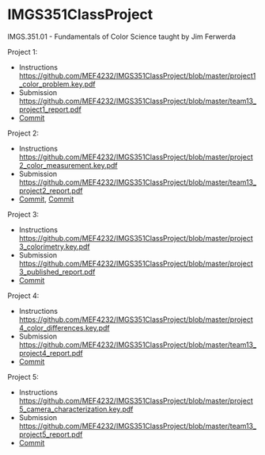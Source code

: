 # IMGS351ClassProject
IMGS.351.01 - Fundamentals of Color Science taught by Jim Ferwerda

Project 1:
* Instructions https://github.com/MEF4232/IMGS351ClassProject/blob/master/project1_color_problem.key.pdf
* Submission https://github.com/MEF4232/IMGS351ClassProject/blob/master/team13_project1_report.pdf
* [Commit](https://github.com/MEF4232/IMGS351ClassProject/commit/0fa572258713a61a1e3c68c650f1424a9cc54c08)

Project 2:
* Instructions https://github.com/MEF4232/IMGS351ClassProject/blob/master/project2_color_measurement.key.pdf
* Submission https://github.com/MEF4232/IMGS351ClassProject/blob/master/team13_project2_report.pdf
* [Commit](https://github.com/MEF4232/IMGS351ClassProject/commit/ad5331684332fd022f781e2d359a5ab039b716f5), [Commit](https://github.com/MEF4232/IMGS351ClassProject/commit/22bd189f76f5f3155c35fb28cd7f60b2eefe0ad1)

Project 3:
* Instructions https://github.com/MEF4232/IMGS351ClassProject/blob/master/project3_colorimetry.key.pdf
* Submission https://github.com/MEF4232/IMGS351ClassProject/blob/master/project3_published_report.pdf
* [Commit](https://github.com/MEF4232/IMGS351ClassProject/commit/aa0f0087ec9a1b17389d2716491f8acd71b65deb)

Project 4:
* Instructions https://github.com/MEF4232/IMGS351ClassProject/blob/master/project4_color_differences.key.pdf
* Submission https://github.com/MEF4232/IMGS351ClassProject/blob/master/team13_project4_report.pdf
* [Commit](https://github.com/MEF4232/IMGS351ClassProject/commit/1895a3e8296b46653411e3ddf17a41dd28dcbb93)

Project 5:
* Instructions https://github.com/MEF4232/IMGS351ClassProject/blob/master/project5_camera_characterization.key.pdf
* Submission https://github.com/MEF4232/IMGS351ClassProject/blob/master/team13_project5_report.pdf
* [Commit](https://github.com/MEF4232/IMGS351ClassProject/commit/10d10dc20dcbbcbed1d4815552d4249ab7b2fc16)
